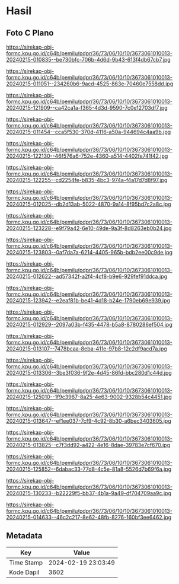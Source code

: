 # Hasil

## Foto C Plano

https://sirekap-obj-formc.kpu.go.id/c64b/pemilu/pdpr/36/73/06/10/10/3673061010013-20240215-010835--be730bfc-706b-4d6d-9b43-613f4db67cb7.jpg

https://sirekap-obj-formc.kpu.go.id/c64b/pemilu/pdpr/36/73/06/10/10/3673061010013-20240215-011051--234260b6-9acd-4525-863e-70460e7558dd.jpg

https://sirekap-obj-formc.kpu.go.id/c64b/pemilu/pdpr/36/73/06/10/10/3673061010013-20240215-121909--ca42ca1a-f365-4d3d-9590-7c0e12703df7.jpg

https://sirekap-obj-formc.kpu.go.id/c64b/pemilu/pdpr/36/73/06/10/10/3673061010013-20240215-011454--cca5f530-370d-4116-a50a-944694c4aa9b.jpg

https://sirekap-obj-formc.kpu.go.id/c64b/pemilu/pdpr/36/73/06/10/10/3673061010013-20240215-122130--46f576a6-752e-4360-a514-4402fe741f42.jpg

https://sirekap-obj-formc.kpu.go.id/c64b/pemilu/pdpr/36/73/06/10/10/3673061010013-20240215-122255--cd2254fe-b835-4bc3-974a-f4a17d7d8f97.jpg

https://sirekap-obj-formc.kpu.go.id/c64b/pemilu/pdpr/36/73/06/10/10/3673061010013-20240215-012025--db2d13ab-5022-4870-9a14-8f95bd7c2a8c.jpg

https://sirekap-obj-formc.kpu.go.id/c64b/pemilu/pdpr/36/73/06/10/10/3673061010013-20240215-123228--e9f79a42-6e10-49de-9a3f-8d8263eb0b24.jpg

https://sirekap-obj-formc.kpu.go.id/c64b/pemilu/pdpr/36/73/06/10/10/3673061010013-20240215-123803--0af7da7a-6214-4405-965b-bdb2ee00c9de.jpg

https://sirekap-obj-formc.kpu.go.id/c64b/pemilu/pdpr/36/73/06/10/10/3673061010013-20240215-012622--ad57342f-a2f4-4cf8-b9e6-929fef91ddca.jpg

https://sirekap-obj-formc.kpu.go.id/c64b/pemilu/pdpr/36/73/06/10/10/3673061010013-20240215-123942--e2eaf81b-be41-4d18-b24e-1790eb69e939.jpg

https://sirekap-obj-formc.kpu.go.id/c64b/pemilu/pdpr/36/73/06/10/10/3673061010013-20240215-012929--2097a03b-f435-4478-b5a8-8780286ef504.jpg

https://sirekap-obj-formc.kpu.go.id/c64b/pemilu/pdpr/36/73/06/10/10/3673061010013-20240215-013107--7478bcaa-8eba-411e-97b8-12c2df9acd7a.jpg

https://sirekap-obj-formc.kpu.go.id/c64b/pemilu/pdpr/36/73/06/10/10/3673061010013-20240215-013306--3be3f036-9f2e-4d45-86fd-bbc280d1c44d.jpg

https://sirekap-obj-formc.kpu.go.id/c64b/pemilu/pdpr/36/73/06/10/10/3673061010013-20240215-125010--1f9c3967-8a25-4e63-9002-9328b54c4451.jpg

https://sirekap-obj-formc.kpu.go.id/c64b/pemilu/pdpr/36/73/06/10/10/3673061010013-20240215-013647--ef1ee037-7cf9-4c92-8b30-a6bec3403605.jpg

https://sirekap-obj-formc.kpu.go.id/c64b/pemilu/pdpr/36/73/06/10/10/3673061010013-20240215-013825--c7f3dd92-a422-4e16-8dae-39783e7cf670.jpg

https://sirekap-obj-formc.kpu.go.id/c64b/pemilu/pdpr/36/73/06/10/10/3673061010013-20240215-125852--6dabac33-77d8-4c5e-81a8-5526d7b69f6a.jpg

https://sirekap-obj-formc.kpu.go.id/c64b/pemilu/pdpr/36/73/06/10/10/3673061010013-20240215-130233--b22229f5-bb37-4b1a-9a49-df704709aa9c.jpg

https://sirekap-obj-formc.kpu.go.id/c64b/pemilu/pdpr/36/73/06/10/10/3673061010013-20240215-014633--46c2c217-8e62-48fb-8276-160bf3ee6462.jpg


## Metadata

| Key        | Value               |
| ---------- | ------------------- |
| Time Stamp | 2024-02-19 23:03:49 |
| Kode Dapil | 3602                |



